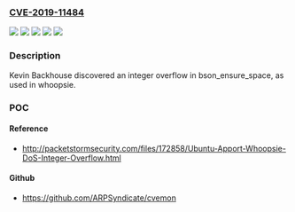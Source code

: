 ### [CVE-2019-11484](https://cve.mitre.org/cgi-bin/cvename.cgi?name=CVE-2019-11484)
![](https://img.shields.io/static/v1?label=Product&message=whoopsie&color=blue)
![](https://img.shields.io/static/v1?label=Version&message=0.2.52.5%20&color=brightgreen)
![](https://img.shields.io/static/v1?label=Version&message=0.2.62%20&color=brightgreen)
![](https://img.shields.io/static/v1?label=Version&message=0.2.66%20&color=brightgreen)
![](https://img.shields.io/static/v1?label=Vulnerability&message=CWE-190%20Integer%20Overflow%20or%20Wraparound&color=brightgreen)

### Description

Kevin Backhouse discovered an integer overflow in bson_ensure_space, as used in whoopsie.

### POC

#### Reference
- http://packetstormsecurity.com/files/172858/Ubuntu-Apport-Whoopsie-DoS-Integer-Overflow.html

#### Github
- https://github.com/ARPSyndicate/cvemon

